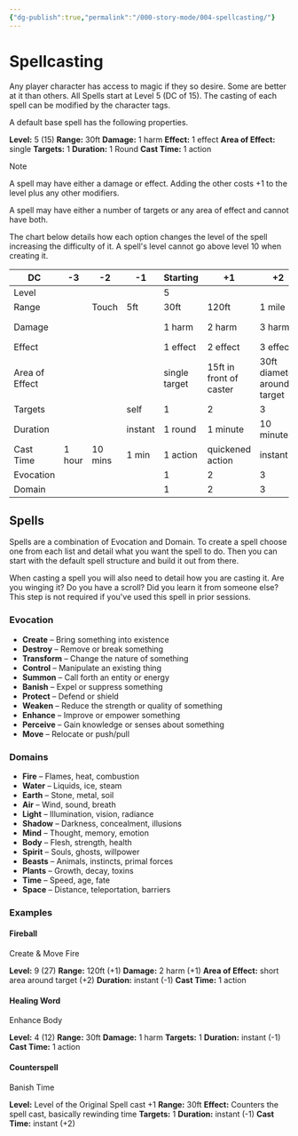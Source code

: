 ```yaml
---
{"dg-publish":true,"permalink":"/000-story-mode/004-spellcasting/"}
---
```


# Spellcasting

Any player character has access to magic if they so desire. Some are better at it than others.  All Spells start at Level 5 (DC of 15). The casting of each spell can be modified by the character tags.

A default base spell has the following properties.

**Level:** 5 (15)
**Range:** 30ft
**Damage:** 1 harm
**Effect:** 1 effect
**Area of Effect:** single
**Targets:** 1
**Duration:** 1 Round
**Cast Time:** 1 action

> [!note]
> A spell may have either a damage or effect. Adding the other costs +1  to the level plus any other modifiers.
> 
> A spell may have either a number of targets or any area of effect and cannot have both.

The chart below details how each option changes the level of the spell increasing the difficulty of it.  A spell's level cannot go above level 10 when creating it.

| DC             | -3     | -2      | -1      | Starting      | +1                      | +2                          | +3       | +4      |
| -------------- | ------ | ------- | ------- | ------------- | ----------------------- | --------------------------- | -------- | ------- |
| Level          |        |         |         | 5             |                         |                             |          |         |
| Range          |        | Touch   | 5ft     | 30ft          | 120ft                   | 1 mile                      | Anywhere |         |
| Damage         |        |         |         | 1 harm        | 2 harm                  | 3 harm                      | 4 harm   | 1 wound |
| Effect         |        |         |         | 1 effect      | 2 effect                | 3 effect                    |          |         |
| Area of Effect |        |         |         | single target | 15ft in front of caster | 30ft diameter around target |          |         |
| Targets        |        |         | self    | 1             | 2                       | 3                           | 4        | 5       |
| Duration       |        |         | instant | 1 round       | 1 minute                | 10 minutes                  | 1 hour   | 1 day   |
| Cast Time      | 1 hour | 10 mins | 1 min   | 1 action      | quickened action        | instant                     |          |         |
| Evocation      |        |         |         | 1             | 2                       | 3                           |          |         |
| Domain         |        |         |         | 1             | 2                       | 3                           |          |         |


## Spells

Spells are a combination of Evocation and Domain.  To create a spell choose one from each list and detail what you want the spell to do.  Then you can start with the default spell structure and build it out from there.

When casting a spell you will also need to detail how you are casting it. Are you winging it? Do you have a scroll?  Did you learn it from someone else?  This step is not required if you've used this spell in prior sessions.

### Evocation

- **Create** – Bring something into existence
- **Destroy** – Remove or break something
- **Transform** – Change the nature of something
- **Control** – Manipulate an existing thing
- **Summon** – Call forth an entity or energy
- **Banish** – Expel or suppress something
- **Protect** – Defend or shield
- **Weaken** – Reduce the strength or quality of something
- **Enhance** – Improve or empower something
- **Perceive** – Gain knowledge or senses about something
- **Move** – Relocate or push/pull


### Domains

- **Fire** – Flames, heat, combustion
- **Water** – Liquids, ice, steam
- **Earth** – Stone, metal, soil
- **Air** – Wind, sound, breath
- **Light** – Illumination, vision, radiance
- **Shadow** – Darkness, concealment, illusions
- **Mind** – Thought, memory, emotion
- **Body** – Flesh, strength, health
- **Spirit** – Souls, ghosts, willpower
- **Beasts** – Animals, instincts, primal forces
- **Plants** – Growth, decay, toxins
- **Time** – Speed, age, fate
- **Space** – Distance, teleportation, barriers

### Examples

#### Fireball

Create & Move Fire

**Level:** 9 (27)
**Range:** 120ft (+1)
**Damage:** 2 harm (+1)
**Area of Effect:** short area around target (+2)
**Duration:** instant (-1)
**Cast Time:** 1 action

#### Healing Word

Enhance Body

**Level:** 4 (12)
**Range:** 30ft
**Damage:** 1 harm
**Targets:** 1
**Duration:** instant (-1)
**Cast Time:** 1 action

#### Counterspell

Banish Time

**Level:** Level of the Original Spell cast +1
**Range:** 30ft
**Effect:** Counters the spell cast, basically rewinding time
**Targets:** 1
**Duration:** instant (-1)
**Cast Time:** instant (+2)
